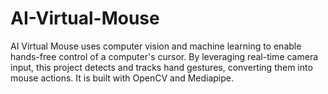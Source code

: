 # AI-Virtual-Mouse
AI Virtual Mouse uses computer vision and machine learning to enable hands-free control of a computer's cursor. By leveraging real-time camera input, this project detects and tracks hand gestures, converting them into mouse actions. It is built with OpenCV and Mediapipe.
